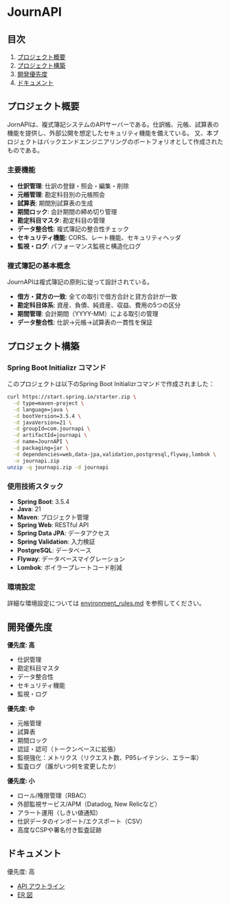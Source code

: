 # JournAPI

## 目次
1. [プロジェクト概要](#プロジェクト概要)
2. [プロジェクト構築](#プロジェクト構築)
3. [開発優先度](#開発優先度)
4. [ドキュメント](#ドキュメント)

## プロジェクト概要

JornAPIは、複式簿記システムのAPIサーバーである。仕訳帳、元帳、試算表の機能を提供し、外部公開を想定したセキュリティ機能を備えている。
又、本プロジェクトはバックエンドエンジニアリングのポートフォリオとして作成されたものである。

### 主要機能
- **仕訳管理**: 仕訳の登録・照会・編集・削除
- **元帳管理**: 勘定科目別の元帳照会
- **試算表**: 期間別試算表の生成
- **期間ロック**: 会計期間の締め切り管理
- **勘定科目マスタ**: 勘定科目の管理
- **データ整合性**: 複式簿記の整合性チェック
- **セキュリティ機能**: CORS、レート機能、セキュリティヘッダ
- **監視・ログ**: パフォーマンス監視と構造化ログ

### 複式簿記の基本概念
JournAPIは複式簿記の原則に従って設計されている。
- **借方・貸方の一致**: 全ての取引で借方合計と貸方合計が一致
- **勘定科目体系**: 資産、負債、純資産、収益、費用の5つの区分
- **期間管理**: 会計期間（YYYY-MM）による取引の管理
- **データ整合性**: 仕訳→元帳→試算表の一貫性を保証

## プロジェクト構築

### Spring Boot Initializr コマンド

このプロジェクトは以下のSpring Boot Initializrコマンドで作成されました：

```bash
curl https://start.spring.io/starter.zip \
  -d type=maven-project \
  -d language=java \
  -d bootVersion=3.5.4 \
  -d javaVersion=21 \
  -d groupId=com.journapi \
  -d artifactId=journapi \
  -d name=JournAPI \
  -d packaging=jar \
  -d dependencies=web,data-jpa,validation,postgresql,flyway,lombok \
  -o journapi.zip
unzip -q journapi.zip -d journapi
```

### 使用技術スタック

- **Spring Boot**: 3.5.4
- **Java**: 21
- **Maven**: プロジェクト管理
- **Spring Web**: RESTful API
- **Spring Data JPA**: データアクセス
- **Spring Validation**: 入力検証
- **PostgreSQL**: データベース
- **Flyway**: データベースマイグレーション
- **Lombok**: ボイラープレートコード削減

### 環境設定

詳細な環境設定については [environment_rules.md](environment_rules.md) を参照してください。

## 開発優先度
**優先度: 高**
- 仕訳管理
- 勘定科目マスタ
- データ整合性
- セキュリティ機能
- 監視・ログ

**優先度: 中**
- 元帳管理
- 試算表
- 期間ロック
- 認証・認可（トークンベースに拡張）
- 監視強化：メトリクス（リクエスト数、P95レイテンシ、エラー率）
- 監査ログ（誰がいつ何を変更したか）

**優先度: 小**
- ロール/権限管理（RBAC）
- 外部監視サービス/APM（Datadog, New Relicなど）
- アラート運用（しきい値通知）
- 仕訳データのインポート/エクスポート（CSV）
- 高度なCSPや署名付き監査証跡

## ドキュメント
優先度: 高
- [API アウトライン](docs/01_high_api-outline.md)
- [ER 図](docs/01_high_er_diagram.md)